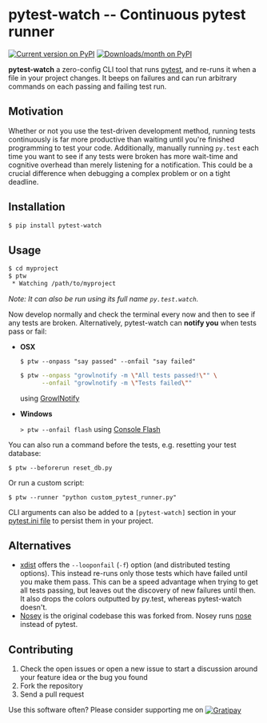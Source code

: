pytest-watch -- Continuous pytest runner
========================================

[![Current version on PyPI](http://img.shields.io/pypi/v/pytest-watch.svg)][pypi]
[![Downloads/month on PyPI](http://img.shields.io/pypi/dm/pytest-watch.svg)][pypi]

**pytest-watch** a zero-config CLI tool that runs [pytest][], and re-runs it
when a file in your project changes. It beeps on failures and can run arbitrary
commands on each passing and failing test run.


Motivation
----------

Whether or not you use the test-driven development method, running tests
continuously is far more productive than waiting until you're finished
programming to test your code. Additionally, manually running `py.test` each
time you want to see if any tests were broken has more wait-time and cognitive
overhead than merely listening for a notification. This could be a crucial
difference when debugging a complex problem or on a tight deadline.


Installation
------------

```bash
$ pip install pytest-watch
```


Usage
-----

```bash
$ cd myproject
$ ptw
 * Watching /path/to/myproject
```

*Note: It can also be run using its full name `py.test.watch`.*

Now develop normally and check the terminal every now and then to see if any
tests are broken. Alternatively, pytest-watch can **notify you** when tests
pass or fail:

- **OSX**

  `$ ptw --onpass "say passed" --onfail "say failed"`

  ```bash
  $ ptw --onpass "growlnotify -m \"All tests passed!\"" \
        --onfail "growlnotify -m \"Tests failed\""
  ```

  using [GrowlNotify][]

- **Windows**

  `> ptw --onfail flash` using [Console Flash][]

You can also run a command before the tests, e.g. resetting your test database:

`$ ptw --beforerun reset_db.py`

Or run a custom script:

`$ ptw --runner "python custom_pytest_runner.py"`

CLI arguments can also be added to a `[pytest-watch]` section in your
[pytest.ini file][pytest.ini] to persist them in your project.


Alternatives
------------

- [xdist][] offers the `--looponfail` (`-f`) option (and distributed testing
  options). This instead re-runs only those tests which have failed until you
  make them pass. This can be a speed advantage when trying to get all tests
  passing, but leaves out the discovery of new failures until then. It also
  drops the colors outputted by py.test, whereas pytest-watch doesn't.
- [Nosey][] is the original codebase this was forked from. Nosey runs [nose][]
  instead of pytest.


Contributing
------------

1. Check the open issues or open a new issue to start a discussion around
   your feature idea or the bug you found
2. Fork the repository
3. Send a pull request

Use this software often? Please consider supporting me on
<a href="http://gratipay.com/joeyespo" title="Thank you!">
  <img align="center" style="margin-bottom:1px" src="http://joeyespo.com/images/gratipay-button.png" alt="Gratipay">
</a>


[pypi]: http://pypi.python.org/pypi/pytest-watch/
[pytest]: http://pytest.org/
[watchdog]: http://packages.python.org/watchdog
[growlnotify]: http://growl.info/downloads#generaldownloads
[console flash]: http://github.com/joeyespo/console-flash
[pytest.ini]: https://pytest.org/latest/customize.html
[xdist]: http://pypi.python.org/pypi/pytest-xdist
[nosey]: http://github.com/joeyespo/nosey
[nose]: http://nose.readthedocs.org/en/latest/
